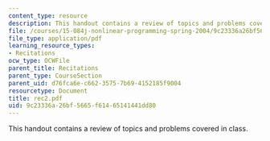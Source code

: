```yaml
---
content_type: resource
description: This handout contains a review of topics and problems covered in class.
file: /courses/15-084j-nonlinear-programming-spring-2004/9c23336a26bf5665f61465141441dd80_rec2.pdf
file_type: application/pdf
learning_resource_types:
- Recitations
ocw_type: OCWFile
parent_title: Recitations
parent_type: CourseSection
parent_uid: d76fca6e-c662-3575-7b69-4152185f9004
resourcetype: Document
title: rec2.pdf
uid: 9c23336a-26bf-5665-f614-65141441dd80
---
```

This handout contains a review of topics and problems covered in class.

